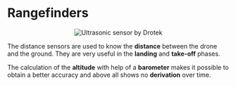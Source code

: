 # Rangefinders

<p align="center">
  <img src="https://drotek.com/wp-content/uploads/2017/01/ultrasonic-sensor-concept-diagram.jpg?raw=true" alt="Ultrasonic sensor by Drotek"/>
</p>

The distance sensors are used to know the **distance** between the drone and the ground. They are very useful in the **landing** and **take-off** phases.

The calculation of the **altitude** with help of a **barometer** makes it possible to obtain a better accuracy and above all shows no **derivation** over time.

